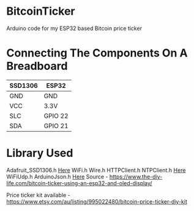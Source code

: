# BitcoinTicker
Arduino code for my ESP32 based Bitcoin price ticker

# Connecting The Components On A Breadboard
| SSD1306 | ESP32 |
|-----|---|
| GND | GND |
| VCC | 3.3V |
| SLC | GPIO 22 |
| SDA | GPIO 21 |

# Library Used
Adafruit_SSD1306.h [Here](https://github.com/adafruit/Adafruit_SSD1306)
WiFi.h
Wire.h
HTTPClient.h
NTPClient.h [Here](https://github.com/arduino-libraries/NTPClient)
WiFiUdp.h
ArduinoJson.h [Here](https://arduinojson.org/?utm_source=meta&utm_medium=library.properties)
Source - https://www.the-diy-life.com/bitcoin-ticker-using-an-esp32-and-oled-display/

Price ticker kit available - https://www.etsy.com/au/listing/995022480/bitcoin-price-ticker-diy-kit
